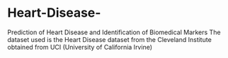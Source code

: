 # Heart-Disease-
Prediction of Heart Disease and Identification of Biomedical Markers
The dataset used is the Heart Disease dataset from the Cleveland Institute obtained from UCI (University of California Irvine)

